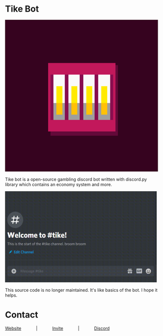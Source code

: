 # Tike Bot 

<img src="https://github.com/saliherdemk/Tike/blob/master/media/logo.png"  width="1000" height="500" />

Tike bot is a open-source gambling discord bot written with discord.py library which contains an economy system and more.

<img src="https://github.com/saliherdemk/Tike/blob/master/media/race.gif"  width="500" height="300" />

This source code is no longer maintained. It's like basics of the bot. I hope it helps.




# Contact

[Website](http://tyche.ga)⠀ ⠀⠀ ⠀|⠀ ⠀⠀ ⠀[Invite](https://discord.com/oauth2/authorize?client_id=818200360819884062&permissions=1074031616&scope=bot)⠀ ⠀⠀ ⠀|⠀ ⠀⠀ ⠀[Discord](https://discord.gg/Jk3pVbNeQu)

